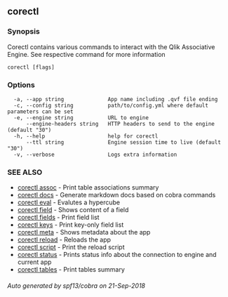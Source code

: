 ## corectl



### Synopsis

Corectl contains various commands to interact with the Qlik Associative Engine. See respective command for more information

```
corectl [flags]
```

### Options

```
  -a, --app string              App name including .qvf file ending
  -c, --config string           path/to/config.yml where default parameters can be set
  -e, --engine string           URL to engine
      --engine-headers string   HTTP headers to send to the engine (default "30")
  -h, --help                    help for corectl
      --ttl string              Engine session time to live (default "30")
  -v, --verbose                 Logs extra information
```

### SEE ALSO

* [corectl assoc](corectl_assoc.md)	 - Print table associations summary
* [corectl docs](corectl_docs.md)	 - Generate markdown docs based on cobra commands
* [corectl eval](corectl_eval.md)	 - Evalutes a hypercube
* [corectl field](corectl_field.md)	 - Shows content of a field
* [corectl fields](corectl_fields.md)	 - Print field list
* [corectl keys](corectl_keys.md)	 - Print key-only field list
* [corectl meta](corectl_meta.md)	 - Shows metadata about the app
* [corectl reload](corectl_reload.md)	 - Reloads the app
* [corectl script](corectl_script.md)	 - Print the reload script
* [corectl status](corectl_status.md)	 - Prints status info about the connection to engine and current app
* [corectl tables](corectl_tables.md)	 - Print tables summary

###### Auto generated by spf13/cobra on 21-Sep-2018
